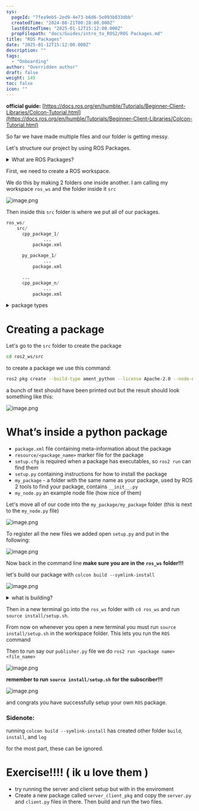 ```yaml
---
sys:
  pageId: "7fea9eb5-2ed9-4e73-b6d6-5e093b833dbb"
  createdTime: "2024-08-21T00:28:00.000Z"
  lastEditedTime: "2025-01-12T15:12:00.000Z"
  propFilepath: "docs/Guides/intro_to_ROS2/ROS Packages.md"
title: "ROS Packages"
date: "2025-01-12T15:12:00.000Z"
description: ""
tags:
  - "Onboarding"
author: "Overridden author"
draft: false
weight: 145
toc: false
icon: ""
---
```


**official guide:** [https://docs.ros.org/en/humble/Tutorials/Beginner-Client-Libraries/Colcon-Tutorial.html](https://docs.ros.org/en/humble/Tutorials/Beginner-Client-Libraries/Colcon-Tutorial.html)

So far we have made multiple files and our folder is getting messy.

Let's structure our project by using ROS Packages.

<details>

<summary>What are ROS Packages?</summary>

ROS Packages are, as the name implies, packages of code that are highly sharable between ROS developers.

They consist of a folder, `package.xml` file, and source code

```python
      cpp_package_1/
		      ... imagine much code files here ..
          package.xml
```

</details>

First, we need to create a ROS workspace.

We do this by making 2 folders one inside another. I am calling my workspace `ros_ws` and the folder inside it `src`

![image.png](https://prod-files-secure.s3.us-west-2.amazonaws.com/d518164a-d88e-44d1-a4ee-3adb3bd8bce0/70706947-fd18-4537-a67b-e12946812d31/image.png?X-Amz-Algorithm=AWS4-HMAC-SHA256&X-Amz-Content-Sha256=UNSIGNED-PAYLOAD&X-Amz-Credential=ASIAZI2LB466QJEYU2JT%2F20250604%2Fus-west-2%2Fs3%2Faws4_request&X-Amz-Date=20250604T230836Z&X-Amz-Expires=3600&X-Amz-Security-Token=IQoJb3JpZ2luX2VjEF4aCXVzLXdlc3QtMiJHMEUCIQCrDwNCwH9OCvHj9rnIr%2BbE3sVvdghIi2m9XdIyGvGDBQIgbuS%2BHKx21vlwiCfNbtv8XMh59QOLtzrPgXafhzXwJGYq%2FwMINxAAGgw2Mzc0MjMxODM4MDUiDAHQkCOQsEC%2F7Bg9ZircA%2F%2FB0OfxJncdDyvj289brsSuC8SbsLGoJYbAIIYuItFV04sq1wsy88jKW28LOyPZTA35lHQvE7JdzdJKLVzjKjg7rQddERa2CuYy65EqiWDAhigSAQPU%2B3oIKM3xeyOvsP4wd5IBgoy6MSQBSiL%2Fb%2FIFCTn2lVdxn2lpgsmw6tNv8Xh23%2BSQIMfe6Jaxx%2Baf%2BWnSV5NjNQH6ZDqL8KSHkmaLnQewWAKW2Q3WP%2FpCWxqul%2FhWbq9XAH9%2B0kh4yZZT9Iq14eFqY3hvthK0FCnIbGBDpC2Sh3RAFKV3eqv0%2BLcgCnX34RqZH538qau%2BBT%2FsZbSuV1qz1zf%2FaKjc4StFmPsGeFJjuIZKqdLnZuTwYiwwMxCBCizxoTu0VZfiOHy0ediaTa1T8Y80do0vc%2FLudRBqSGMTGYxR5hsFz2R4jWk0YoAwdQYcIvHm%2BsSkqTlv85v3AZ6PYdNwd2mBYzn2ezphNqR2q7RJRbXFkEj4POquecy7o7MfCSgvW5PyaEXATwKb36D63SRoJjbKEC70LNn4F5f88fh6EKhc%2B7X8hhfhISWgiEHsvDLFhbCO4w%2FEWYPcmhuRnBgKkHvdt9pOKL6awkufofunpuQcP0TRxZjKlzvUPKByOyX%2FCg6fMOmFg8IGOqUBSct1MqJwaQE2nfVVtUmUitMbDp%2BDdQ2cjcsRX2gk%2Fi2RFz%2BkMI6UjWWENnWtv0x4FVziLnxEzj4f6eNC5MusSL19AvqU7oEk%2ByWDprvEQAr3Dhr53HdSHsx%2FaEioM3%2FlEqicUN7uIhJ1JNL7WKtnm3R4IgT6fAGpe7j%2FHGH7muQdmr0hvhVAr9gmBTbdf2s7oUUHIhGGqSpi5WZMvcBdPWkcS65u&X-Amz-Signature=a882a421149c4e48f253306ab348f4608fe2f8224db17fa0ce02fee73f508a36&X-Amz-SignedHeaders=host&x-id=GetObject)

Then inside this `src` folder is where we put all of our packages.

```python
ros_ws/
    src/
      cpp_package_1/
		      ...
          package.xml

      py_package_1/
		      ...
          package.xml

      ...
      cpp_package_n/
		      ...
          package.xml

```

<details>

<summary>package types</summary>

packages can be either `C++` or python.

the intern file structure is different for each but for this guide we will stick to creating python packages

</details>

# Creating a package

Let's go to the `src` folder to create the package

```bash
cd ros2_ws/src
```

to create a package we use this command:

```bash
ros2 pkg create --build-type ament_python --license Apache-2.0 --node-name my_node my_package
```

a bunch of text should have been printed out but the result should look something like this:

![image.png](https://prod-files-secure.s3.us-west-2.amazonaws.com/d518164a-d88e-44d1-a4ee-3adb3bd8bce0/e6cf1e3f-8512-4a3e-b131-079f800bf3e8/image.png?X-Amz-Algorithm=AWS4-HMAC-SHA256&X-Amz-Content-Sha256=UNSIGNED-PAYLOAD&X-Amz-Credential=ASIAZI2LB466QJEYU2JT%2F20250604%2Fus-west-2%2Fs3%2Faws4_request&X-Amz-Date=20250604T230836Z&X-Amz-Expires=3600&X-Amz-Security-Token=IQoJb3JpZ2luX2VjEF4aCXVzLXdlc3QtMiJHMEUCIQCrDwNCwH9OCvHj9rnIr%2BbE3sVvdghIi2m9XdIyGvGDBQIgbuS%2BHKx21vlwiCfNbtv8XMh59QOLtzrPgXafhzXwJGYq%2FwMINxAAGgw2Mzc0MjMxODM4MDUiDAHQkCOQsEC%2F7Bg9ZircA%2F%2FB0OfxJncdDyvj289brsSuC8SbsLGoJYbAIIYuItFV04sq1wsy88jKW28LOyPZTA35lHQvE7JdzdJKLVzjKjg7rQddERa2CuYy65EqiWDAhigSAQPU%2B3oIKM3xeyOvsP4wd5IBgoy6MSQBSiL%2Fb%2FIFCTn2lVdxn2lpgsmw6tNv8Xh23%2BSQIMfe6Jaxx%2Baf%2BWnSV5NjNQH6ZDqL8KSHkmaLnQewWAKW2Q3WP%2FpCWxqul%2FhWbq9XAH9%2B0kh4yZZT9Iq14eFqY3hvthK0FCnIbGBDpC2Sh3RAFKV3eqv0%2BLcgCnX34RqZH538qau%2BBT%2FsZbSuV1qz1zf%2FaKjc4StFmPsGeFJjuIZKqdLnZuTwYiwwMxCBCizxoTu0VZfiOHy0ediaTa1T8Y80do0vc%2FLudRBqSGMTGYxR5hsFz2R4jWk0YoAwdQYcIvHm%2BsSkqTlv85v3AZ6PYdNwd2mBYzn2ezphNqR2q7RJRbXFkEj4POquecy7o7MfCSgvW5PyaEXATwKb36D63SRoJjbKEC70LNn4F5f88fh6EKhc%2B7X8hhfhISWgiEHsvDLFhbCO4w%2FEWYPcmhuRnBgKkHvdt9pOKL6awkufofunpuQcP0TRxZjKlzvUPKByOyX%2FCg6fMOmFg8IGOqUBSct1MqJwaQE2nfVVtUmUitMbDp%2BDdQ2cjcsRX2gk%2Fi2RFz%2BkMI6UjWWENnWtv0x4FVziLnxEzj4f6eNC5MusSL19AvqU7oEk%2ByWDprvEQAr3Dhr53HdSHsx%2FaEioM3%2FlEqicUN7uIhJ1JNL7WKtnm3R4IgT6fAGpe7j%2FHGH7muQdmr0hvhVAr9gmBTbdf2s7oUUHIhGGqSpi5WZMvcBdPWkcS65u&X-Amz-Signature=0bfc319477e8940c1ed111d1c09e38b752b1323521c31201291511dbfa2b1ccd&X-Amz-SignedHeaders=host&x-id=GetObject)

# What’s inside a python package

- `package.xml` file containing meta-information about the package
- `resource/<package_name>` marker file for the package
- `setup.cfg` is required when a package has executables, so `ros2 run` can find them
- `setup.py` containing instructions for how to install the package
- `my_package` - a folder with the same name as your package, used by ROS 2 tools to find your package, contains `__init__.py`
- `my_node.py` an example node file (how nice of them)

Let's move all of our code into the `my_package/my_package` folder (this is next to the `my_node.py` file)

![image.png](https://prod-files-secure.s3.us-west-2.amazonaws.com/d518164a-d88e-44d1-a4ee-3adb3bd8bce0/9ce58f11-0da9-4d3e-b86d-506a9685d378/image.png?X-Amz-Algorithm=AWS4-HMAC-SHA256&X-Amz-Content-Sha256=UNSIGNED-PAYLOAD&X-Amz-Credential=ASIAZI2LB466QJEYU2JT%2F20250604%2Fus-west-2%2Fs3%2Faws4_request&X-Amz-Date=20250604T230836Z&X-Amz-Expires=3600&X-Amz-Security-Token=IQoJb3JpZ2luX2VjEF4aCXVzLXdlc3QtMiJHMEUCIQCrDwNCwH9OCvHj9rnIr%2BbE3sVvdghIi2m9XdIyGvGDBQIgbuS%2BHKx21vlwiCfNbtv8XMh59QOLtzrPgXafhzXwJGYq%2FwMINxAAGgw2Mzc0MjMxODM4MDUiDAHQkCOQsEC%2F7Bg9ZircA%2F%2FB0OfxJncdDyvj289brsSuC8SbsLGoJYbAIIYuItFV04sq1wsy88jKW28LOyPZTA35lHQvE7JdzdJKLVzjKjg7rQddERa2CuYy65EqiWDAhigSAQPU%2B3oIKM3xeyOvsP4wd5IBgoy6MSQBSiL%2Fb%2FIFCTn2lVdxn2lpgsmw6tNv8Xh23%2BSQIMfe6Jaxx%2Baf%2BWnSV5NjNQH6ZDqL8KSHkmaLnQewWAKW2Q3WP%2FpCWxqul%2FhWbq9XAH9%2B0kh4yZZT9Iq14eFqY3hvthK0FCnIbGBDpC2Sh3RAFKV3eqv0%2BLcgCnX34RqZH538qau%2BBT%2FsZbSuV1qz1zf%2FaKjc4StFmPsGeFJjuIZKqdLnZuTwYiwwMxCBCizxoTu0VZfiOHy0ediaTa1T8Y80do0vc%2FLudRBqSGMTGYxR5hsFz2R4jWk0YoAwdQYcIvHm%2BsSkqTlv85v3AZ6PYdNwd2mBYzn2ezphNqR2q7RJRbXFkEj4POquecy7o7MfCSgvW5PyaEXATwKb36D63SRoJjbKEC70LNn4F5f88fh6EKhc%2B7X8hhfhISWgiEHsvDLFhbCO4w%2FEWYPcmhuRnBgKkHvdt9pOKL6awkufofunpuQcP0TRxZjKlzvUPKByOyX%2FCg6fMOmFg8IGOqUBSct1MqJwaQE2nfVVtUmUitMbDp%2BDdQ2cjcsRX2gk%2Fi2RFz%2BkMI6UjWWENnWtv0x4FVziLnxEzj4f6eNC5MusSL19AvqU7oEk%2ByWDprvEQAr3Dhr53HdSHsx%2FaEioM3%2FlEqicUN7uIhJ1JNL7WKtnm3R4IgT6fAGpe7j%2FHGH7muQdmr0hvhVAr9gmBTbdf2s7oUUHIhGGqSpi5WZMvcBdPWkcS65u&X-Amz-Signature=b74e3b50919ea0b5d2a54a804a0bc9712559360db966506a77edb16d09473a36&X-Amz-SignedHeaders=host&x-id=GetObject)

To register all the new files we added open `setup.py` and put in the following:

![image.png](https://prod-files-secure.s3.us-west-2.amazonaws.com/d518164a-d88e-44d1-a4ee-3adb3bd8bce0/1cd7c262-4cae-4496-9d75-c178537d24a2/image.png?X-Amz-Algorithm=AWS4-HMAC-SHA256&X-Amz-Content-Sha256=UNSIGNED-PAYLOAD&X-Amz-Credential=ASIAZI2LB466QJEYU2JT%2F20250604%2Fus-west-2%2Fs3%2Faws4_request&X-Amz-Date=20250604T230836Z&X-Amz-Expires=3600&X-Amz-Security-Token=IQoJb3JpZ2luX2VjEF4aCXVzLXdlc3QtMiJHMEUCIQCrDwNCwH9OCvHj9rnIr%2BbE3sVvdghIi2m9XdIyGvGDBQIgbuS%2BHKx21vlwiCfNbtv8XMh59QOLtzrPgXafhzXwJGYq%2FwMINxAAGgw2Mzc0MjMxODM4MDUiDAHQkCOQsEC%2F7Bg9ZircA%2F%2FB0OfxJncdDyvj289brsSuC8SbsLGoJYbAIIYuItFV04sq1wsy88jKW28LOyPZTA35lHQvE7JdzdJKLVzjKjg7rQddERa2CuYy65EqiWDAhigSAQPU%2B3oIKM3xeyOvsP4wd5IBgoy6MSQBSiL%2Fb%2FIFCTn2lVdxn2lpgsmw6tNv8Xh23%2BSQIMfe6Jaxx%2Baf%2BWnSV5NjNQH6ZDqL8KSHkmaLnQewWAKW2Q3WP%2FpCWxqul%2FhWbq9XAH9%2B0kh4yZZT9Iq14eFqY3hvthK0FCnIbGBDpC2Sh3RAFKV3eqv0%2BLcgCnX34RqZH538qau%2BBT%2FsZbSuV1qz1zf%2FaKjc4StFmPsGeFJjuIZKqdLnZuTwYiwwMxCBCizxoTu0VZfiOHy0ediaTa1T8Y80do0vc%2FLudRBqSGMTGYxR5hsFz2R4jWk0YoAwdQYcIvHm%2BsSkqTlv85v3AZ6PYdNwd2mBYzn2ezphNqR2q7RJRbXFkEj4POquecy7o7MfCSgvW5PyaEXATwKb36D63SRoJjbKEC70LNn4F5f88fh6EKhc%2B7X8hhfhISWgiEHsvDLFhbCO4w%2FEWYPcmhuRnBgKkHvdt9pOKL6awkufofunpuQcP0TRxZjKlzvUPKByOyX%2FCg6fMOmFg8IGOqUBSct1MqJwaQE2nfVVtUmUitMbDp%2BDdQ2cjcsRX2gk%2Fi2RFz%2BkMI6UjWWENnWtv0x4FVziLnxEzj4f6eNC5MusSL19AvqU7oEk%2ByWDprvEQAr3Dhr53HdSHsx%2FaEioM3%2FlEqicUN7uIhJ1JNL7WKtnm3R4IgT6fAGpe7j%2FHGH7muQdmr0hvhVAr9gmBTbdf2s7oUUHIhGGqSpi5WZMvcBdPWkcS65u&X-Amz-Signature=938a91abb7b24a60c06d44e481a361faab65e5e8a18c3f90745de797033b37f4&X-Amz-SignedHeaders=host&x-id=GetObject)

Now back in the command line **make sure you are in the** **`ros_ws`** **folder!!!**

let's build our package with `colcon build --symlink-install`

![image.png](https://prod-files-secure.s3.us-west-2.amazonaws.com/d518164a-d88e-44d1-a4ee-3adb3bd8bce0/2f2a0d27-b173-48fd-b189-5f5c0ce65619/image.png?X-Amz-Algorithm=AWS4-HMAC-SHA256&X-Amz-Content-Sha256=UNSIGNED-PAYLOAD&X-Amz-Credential=ASIAZI2LB466QJEYU2JT%2F20250604%2Fus-west-2%2Fs3%2Faws4_request&X-Amz-Date=20250604T230836Z&X-Amz-Expires=3600&X-Amz-Security-Token=IQoJb3JpZ2luX2VjEF4aCXVzLXdlc3QtMiJHMEUCIQCrDwNCwH9OCvHj9rnIr%2BbE3sVvdghIi2m9XdIyGvGDBQIgbuS%2BHKx21vlwiCfNbtv8XMh59QOLtzrPgXafhzXwJGYq%2FwMINxAAGgw2Mzc0MjMxODM4MDUiDAHQkCOQsEC%2F7Bg9ZircA%2F%2FB0OfxJncdDyvj289brsSuC8SbsLGoJYbAIIYuItFV04sq1wsy88jKW28LOyPZTA35lHQvE7JdzdJKLVzjKjg7rQddERa2CuYy65EqiWDAhigSAQPU%2B3oIKM3xeyOvsP4wd5IBgoy6MSQBSiL%2Fb%2FIFCTn2lVdxn2lpgsmw6tNv8Xh23%2BSQIMfe6Jaxx%2Baf%2BWnSV5NjNQH6ZDqL8KSHkmaLnQewWAKW2Q3WP%2FpCWxqul%2FhWbq9XAH9%2B0kh4yZZT9Iq14eFqY3hvthK0FCnIbGBDpC2Sh3RAFKV3eqv0%2BLcgCnX34RqZH538qau%2BBT%2FsZbSuV1qz1zf%2FaKjc4StFmPsGeFJjuIZKqdLnZuTwYiwwMxCBCizxoTu0VZfiOHy0ediaTa1T8Y80do0vc%2FLudRBqSGMTGYxR5hsFz2R4jWk0YoAwdQYcIvHm%2BsSkqTlv85v3AZ6PYdNwd2mBYzn2ezphNqR2q7RJRbXFkEj4POquecy7o7MfCSgvW5PyaEXATwKb36D63SRoJjbKEC70LNn4F5f88fh6EKhc%2B7X8hhfhISWgiEHsvDLFhbCO4w%2FEWYPcmhuRnBgKkHvdt9pOKL6awkufofunpuQcP0TRxZjKlzvUPKByOyX%2FCg6fMOmFg8IGOqUBSct1MqJwaQE2nfVVtUmUitMbDp%2BDdQ2cjcsRX2gk%2Fi2RFz%2BkMI6UjWWENnWtv0x4FVziLnxEzj4f6eNC5MusSL19AvqU7oEk%2ByWDprvEQAr3Dhr53HdSHsx%2FaEioM3%2FlEqicUN7uIhJ1JNL7WKtnm3R4IgT6fAGpe7j%2FHGH7muQdmr0hvhVAr9gmBTbdf2s7oUUHIhGGqSpi5WZMvcBdPWkcS65u&X-Amz-Signature=7e7395b7f59c0f5b26c9c729635caa25929abf7e01d7baef9bdb4c71fc594bea&X-Amz-SignedHeaders=host&x-id=GetObject)

<details>

<summary>what is building?</summary>

if you are a CS major at Rose-Hulman you will learn the answer to this in CSSE132

but TLDR; is it combines all the code files into one program that can be run easily 

</details>

Then in a new terminal go into the `ros_ws` folder with `cd ros_ws` and run `source install/setup.sh`. 

From now on whenever you open a new terminal you must run `source install/setup.sh` in the workspace folder. This lets you run the `ROS` command

Then to run say our `publisher.py` file we do `ros2 run <package name> <file_name>`

![image.png](https://prod-files-secure.s3.us-west-2.amazonaws.com/d518164a-d88e-44d1-a4ee-3adb3bd8bce0/4f4b1219-3a44-4632-aa0a-ce3471699f59/image.png?X-Amz-Algorithm=AWS4-HMAC-SHA256&X-Amz-Content-Sha256=UNSIGNED-PAYLOAD&X-Amz-Credential=ASIAZI2LB466QJEYU2JT%2F20250604%2Fus-west-2%2Fs3%2Faws4_request&X-Amz-Date=20250604T230836Z&X-Amz-Expires=3600&X-Amz-Security-Token=IQoJb3JpZ2luX2VjEF4aCXVzLXdlc3QtMiJHMEUCIQCrDwNCwH9OCvHj9rnIr%2BbE3sVvdghIi2m9XdIyGvGDBQIgbuS%2BHKx21vlwiCfNbtv8XMh59QOLtzrPgXafhzXwJGYq%2FwMINxAAGgw2Mzc0MjMxODM4MDUiDAHQkCOQsEC%2F7Bg9ZircA%2F%2FB0OfxJncdDyvj289brsSuC8SbsLGoJYbAIIYuItFV04sq1wsy88jKW28LOyPZTA35lHQvE7JdzdJKLVzjKjg7rQddERa2CuYy65EqiWDAhigSAQPU%2B3oIKM3xeyOvsP4wd5IBgoy6MSQBSiL%2Fb%2FIFCTn2lVdxn2lpgsmw6tNv8Xh23%2BSQIMfe6Jaxx%2Baf%2BWnSV5NjNQH6ZDqL8KSHkmaLnQewWAKW2Q3WP%2FpCWxqul%2FhWbq9XAH9%2B0kh4yZZT9Iq14eFqY3hvthK0FCnIbGBDpC2Sh3RAFKV3eqv0%2BLcgCnX34RqZH538qau%2BBT%2FsZbSuV1qz1zf%2FaKjc4StFmPsGeFJjuIZKqdLnZuTwYiwwMxCBCizxoTu0VZfiOHy0ediaTa1T8Y80do0vc%2FLudRBqSGMTGYxR5hsFz2R4jWk0YoAwdQYcIvHm%2BsSkqTlv85v3AZ6PYdNwd2mBYzn2ezphNqR2q7RJRbXFkEj4POquecy7o7MfCSgvW5PyaEXATwKb36D63SRoJjbKEC70LNn4F5f88fh6EKhc%2B7X8hhfhISWgiEHsvDLFhbCO4w%2FEWYPcmhuRnBgKkHvdt9pOKL6awkufofunpuQcP0TRxZjKlzvUPKByOyX%2FCg6fMOmFg8IGOqUBSct1MqJwaQE2nfVVtUmUitMbDp%2BDdQ2cjcsRX2gk%2Fi2RFz%2BkMI6UjWWENnWtv0x4FVziLnxEzj4f6eNC5MusSL19AvqU7oEk%2ByWDprvEQAr3Dhr53HdSHsx%2FaEioM3%2FlEqicUN7uIhJ1JNL7WKtnm3R4IgT6fAGpe7j%2FHGH7muQdmr0hvhVAr9gmBTbdf2s7oUUHIhGGqSpi5WZMvcBdPWkcS65u&X-Amz-Signature=1d3f561be85cd89bd4a506d4e8cc283df1795359c7ba872dabe94ebe24e036aa&X-Amz-SignedHeaders=host&x-id=GetObject)

**remember to run** **`source install/setup.sh`** **for the subscriber!!!**

![image.png](https://prod-files-secure.s3.us-west-2.amazonaws.com/d518164a-d88e-44d1-a4ee-3adb3bd8bce0/02121119-dad4-49ec-8356-c956108b4243/image.png?X-Amz-Algorithm=AWS4-HMAC-SHA256&X-Amz-Content-Sha256=UNSIGNED-PAYLOAD&X-Amz-Credential=ASIAZI2LB466QJEYU2JT%2F20250604%2Fus-west-2%2Fs3%2Faws4_request&X-Amz-Date=20250604T230836Z&X-Amz-Expires=3600&X-Amz-Security-Token=IQoJb3JpZ2luX2VjEF4aCXVzLXdlc3QtMiJHMEUCIQCrDwNCwH9OCvHj9rnIr%2BbE3sVvdghIi2m9XdIyGvGDBQIgbuS%2BHKx21vlwiCfNbtv8XMh59QOLtzrPgXafhzXwJGYq%2FwMINxAAGgw2Mzc0MjMxODM4MDUiDAHQkCOQsEC%2F7Bg9ZircA%2F%2FB0OfxJncdDyvj289brsSuC8SbsLGoJYbAIIYuItFV04sq1wsy88jKW28LOyPZTA35lHQvE7JdzdJKLVzjKjg7rQddERa2CuYy65EqiWDAhigSAQPU%2B3oIKM3xeyOvsP4wd5IBgoy6MSQBSiL%2Fb%2FIFCTn2lVdxn2lpgsmw6tNv8Xh23%2BSQIMfe6Jaxx%2Baf%2BWnSV5NjNQH6ZDqL8KSHkmaLnQewWAKW2Q3WP%2FpCWxqul%2FhWbq9XAH9%2B0kh4yZZT9Iq14eFqY3hvthK0FCnIbGBDpC2Sh3RAFKV3eqv0%2BLcgCnX34RqZH538qau%2BBT%2FsZbSuV1qz1zf%2FaKjc4StFmPsGeFJjuIZKqdLnZuTwYiwwMxCBCizxoTu0VZfiOHy0ediaTa1T8Y80do0vc%2FLudRBqSGMTGYxR5hsFz2R4jWk0YoAwdQYcIvHm%2BsSkqTlv85v3AZ6PYdNwd2mBYzn2ezphNqR2q7RJRbXFkEj4POquecy7o7MfCSgvW5PyaEXATwKb36D63SRoJjbKEC70LNn4F5f88fh6EKhc%2B7X8hhfhISWgiEHsvDLFhbCO4w%2FEWYPcmhuRnBgKkHvdt9pOKL6awkufofunpuQcP0TRxZjKlzvUPKByOyX%2FCg6fMOmFg8IGOqUBSct1MqJwaQE2nfVVtUmUitMbDp%2BDdQ2cjcsRX2gk%2Fi2RFz%2BkMI6UjWWENnWtv0x4FVziLnxEzj4f6eNC5MusSL19AvqU7oEk%2ByWDprvEQAr3Dhr53HdSHsx%2FaEioM3%2FlEqicUN7uIhJ1JNL7WKtnm3R4IgT6fAGpe7j%2FHGH7muQdmr0hvhVAr9gmBTbdf2s7oUUHIhGGqSpi5WZMvcBdPWkcS65u&X-Amz-Signature=9d9a1def7235eb1c1e87a0298b468c0b72c4e4653f47ddc7038a4abd5cd0ef1e&X-Amz-SignedHeaders=host&x-id=GetObject)

and congrats you have successfully setup your own `ROS` package.

### Sidenote:

running `colcon build --symlink-install` has created other folder `build`, `install`, and `log`

for the most part, these can be ignored.

# Exercise!!!! ( ik u love them )

- try running the server and client setup but with in the enviroment
- Create a new package called `server_client_pkg` and copy the `server.py` and `client.py` files in there. Then build and run the two files.
